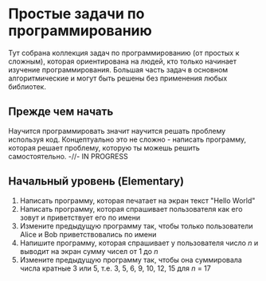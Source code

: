 # Простые задачи по программированию 

Тут собрана коллекция задач по программированию (от простых к сложным), 
которая ориентирована на людей, кто только начинает изучение программирования.
Большая часть задач в основном алгоритмические и могут быть решены без применения 
любых библиотек. 

## Прежде чем начать 
Научится программировать значит научится решать проблему используя код. Концептуально 
это не сложно - написать программу, которая решает проблему, которую ты можешь решить самостоятельно. 
-//- IN PROGRESS

## Начальный уровень (Elementary)

1. Написать программу, которая печатает на экран текст "Hello World"  
2. Написать программу, которая спрашивает пользователя как его зовут и приветствует его по имени  
3. Измените предыдущую программу так, чтобы только пользователи Alice и Bob приветствовались по имени  
4. Напишите программу, которая спрашивает у пользователя число *n* и выводит на экран сумму чисел от 1 до *n*  
5. Измените предыдущую программу так, чтобы она суммировала числа кратные 3 или 5, т.е. 3, 5, 6, 9, 10, 12, 15 для *n* = 17
